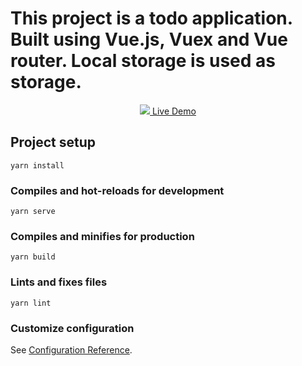 # This project is a todo application. Built using Vue.js, Vuex and Vue router. Local storage is used as storage.

<p align="center">
  <a href="https://mystifying-swartz-da7e9a.netlify.com" target="_blank" rel="noopener">
    <img src="https://user-images.githubusercontent.com/57830102/77999402-48363c00-733b-11ea-875b-cd227bd44ea1.png">
    Live Demo
  </a>
</p>

## Project setup
```
yarn install
```

### Compiles and hot-reloads for development
```
yarn serve
```

### Compiles and minifies for production
```
yarn build
```

### Lints and fixes files
```
yarn lint
```

### Customize configuration
See [Configuration Reference](https://cli.vuejs.org/config/).
